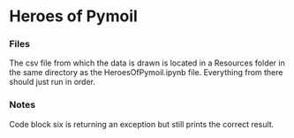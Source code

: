 # Heroes of Pymoil
### Files
The csv file from which the data is drawn is located in a Resources folder in the same directory as the HeroesOfPymoil.ipynb file. Everything from there should just run in order.
### Notes
Code block six is returning an exception but still prints the correct result.